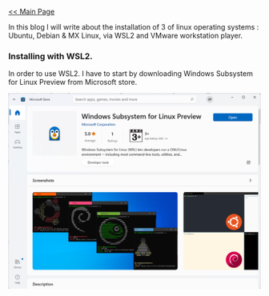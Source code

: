 [<< Main Page](https://supakornpholsiri.github.io/)

In this blog I will write about the installation of 3 of linux operating systems : Ubuntu, Debian & MX Linux, via WSL2 and VMware workstation player.

### Installing with WSL2. ###
In order to use WSL2. I have to start by downloading Windows Subsystem for Linux Preview from Microsoft store.

![Windows Subsystem for Linux Preview](/assets/images/WSLPreview.png)
